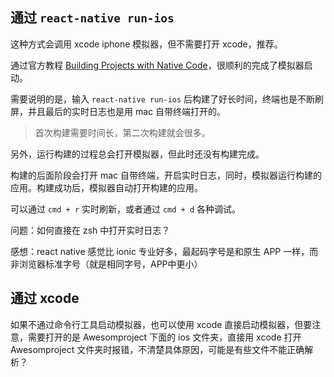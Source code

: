 ## 通过 `react-native run-ios`   

这种方式会调用 xcode iphone 模拟器，但不需要打开 xcode，推荐。   

通过官方教程 [Building Projects with Native Code](https://facebook.github.io/react-native/docs/getting-started.html)，很顺利的完成了模拟器启动。   

需要说明的是，输入 `react-native run-ios` 后构建了好长时间，终端也是不断刷屏，并且最后的实时日志也是用 mac 自带终端打开的。
> 首次构建需要时间长，第二次构建就会很多。   
 
另外，运行构建的过程总会打开模拟器，但此时还没有构建完成。   

构建的后面阶段会打开 mac 自带终端，开启实时日志，同时，模拟器运行构建的应用。构建成功后，模拟器自动打开构建的应用。   

可以通过 `cmd + r` 实时刷新，或者通过 `cmd + d` 各种调试。  

问题：如何直接在 zsh 中打开实时日志？

感想：react native 感觉比 ionic 专业好多，最起码字号是和原生 APP 一样，而非浏览器标准字号（就是相同字号，APP中更小）  

## 通过 xcode   

如果不通过命令行工具启动模拟器，也可以使用 xcode 直接启动模拟器，但要注意，需要打开的是 Awesomproject 下面的 ios 文件夹，直接用 xcode 打开 Awesomproject 文件夹时报错，不清楚具体原因，可能是有些文件不能正确解析？   